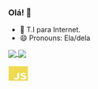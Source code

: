 ### Olá! 👋

- 🌱 T.I para Internet.
- 😄 Pronouns: Ela/dela

<div>
<a href="https://github.com/feliixjuliana/Projeto-Git.gita">
  <img align="center" src="https://github.com/feliixjuliana/Projeto-Git.git" />
</a>
<a href="https://github.com/feliixjuliana">
  <img align="center" src="https://github.com/feliixjuliana/Projeto-Git.git" />
</a>
</div>

<div style="display: inline_block"><br>
  <img align="center" alt="Rafa-Js" height="30" width="40" src="https://raw.githubusercontent.com/devicons/devicon/master/icons/javascript/javascript-plain.svg">

<!--
**feliixjuliana/feliixjuliana** is a ✨ _special_ ✨ repository because its `README.md` (this file) appears on your GitHub profile.

Here are some ideas to get you started:

-->
